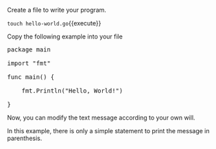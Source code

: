 Create a file to write your program.

`touch hello-world.go`{{execute}}

Copy the following example into your file

<pre class="file" data-target="clipboard">
package main

import "fmt"

func main() {

	fmt.Println("Hello, World!")
	
}
</pre>

Now, you can modify the text message according to your own will.

In this example, there is only a simple statement to print the message in parenthesis.